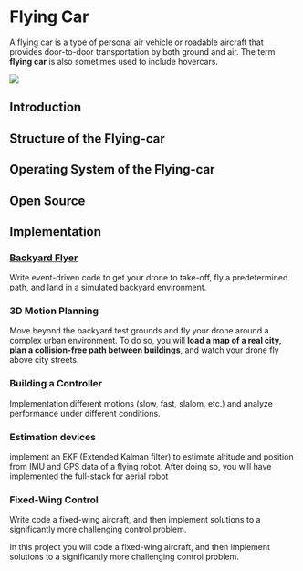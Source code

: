 # Flying Car
A flying car is a type of personal air vehicle or roadable aircraft that provides door-to-door transportation by both ground and air. The term **flying car** is also sometimes used to include hovercars.

![](https://lh3.googleusercontent.com/SDDve2fqqF33odJETvLzW1wQG36tYK3Z6ugMWQgmyr5ULR4vLOCAa7L3sToG_wy30ltWKtr4YcRDIFt7Y-fkMcC9hR-KOhYdoWkuFF-1XWwet_dOdAf5-x_8elA5UbgT0ZWhyTiYUc-dJom-UiwQwKmALoh9pL7ByP3QHXwy0h7kCuUrjks4fO61bc3Mdx9qbVGvdDAMvNZ5sbnZfTH3Lm0oG86TNNKkRSuz87RqC-8xRj4SW5wG3AD-st9M3AQxqP372GA9HpgIkLtUzk8w349wH9sL3v6nQeZtkOyK1PiDyZ_bSbF_0btUlpMDsCqJfUgi_kSv4qoltxflpDsrrLDkpXxvRYYmw8naOfj-Z2PI5YLUnZ4l63ryIqpMwbO1wTRzdhclepNz-z6DqDTORJI5QniMHyIBanVPQdRS9ztnUGIf_ps8UoyeGDtKkXsIovKPHPrJzgSbHlCJyl88DzuGbsFx77iPmtiTzgLtk82mRqXzXVmFC0vWOs_dlNEADDmW3juXMtxoB0OfvZ2vF3Z4dvkwJHxO9VUQLKYLBC2UkkKnYo4t2hIr3nbP69xaht1bZXWuiLJ8X8bdTagP5RUdOjoPEG4xOTkoxTD1HNbOuxDSwDEy9lnwHOG779JNxxO3hsJ6l_MCbpG3Iby5mhvTj01JG3C48Iymx0FjTFHqppPx-gOQTfE8t5_bY-lCUcYLol5BupYXg_TvaQ=w484-h344-no)

## Introduction
## Structure of the Flying-car
## Operating System of the Flying-car
## Open Source
## Implementation
### [Backyard Flyer](/Document/Build-Drone-for-you.md)
Write event-driven code to get your drone to take-off, fly a predetermined path, and land in a simulated backyard environment.
### 3D Motion Planning
Move beyond the backyard test grounds and fly your drone around a complex urban environment. To do so, you will **load a map of a real city, plan a collision-free path between buildings**, and watch your drone fly above city streets.
### Building a Controller
Implementation different motions (slow, fast, slalom, etc.) and analyze performance under different conditions.
### Estimation devices
implement an EKF (Extended Kalman filter) to estimate altitude and position from IMU and GPS data of a flying robot. After doing so, you will have implemented the full-stack for aerial robot
### Fixed-Wing Control
Write code a fixed-wing aircraft, and then implement solutions to a significantly more challenging control problem.

In this project you will code a fixed-wing aircraft, and then implement solutions to a significantly more challenging control problem.

